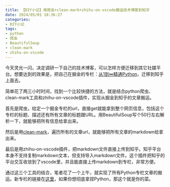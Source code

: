 ```yaml
---
title: 【DIY小记】用爬虫+clean-mark+zhihu-on-vscode搬运技术博客到知乎
date: 2024/05/01 18:36:27
categories:
- DIY小记
tags:
- python
- 爬虫
- BeautifulSoup
- clean-mark
- zhihu-on-vscode
---
```


今天灵光一闪，决定调研一下自己的技术博客，可以怎样方便迁移到其它社媒平台。想要达到的效果是，把自己在掘金的专栏：[从1到∞精通Python](https://juejin.cn/column/7240333779223330872)，迁移到知乎上面去。

简单花了两三小时时间，找到一个比较快捷的方法，就是结合python爬虫、clean-mark工具和zhihu-on-vscode插件，实现从掘金到知乎的文章搬运。

<!-- more -->

首先是爬虫，给定一个掘金专栏的url，直接get就能拿到整个网页信息，包括这个专栏的标题、描述还有所有文章的标题跟URL。用BeautifulSoup写个50行左右解析一下，就能够把所有信息给拿出来。

然后是用[clean-mark](https://github.com/croqaz/clean-mark)，遍历所有的文章url，就能够把所有文章的markdown给拿出来。

最后是用zhihu-on-vscode插件，把markdown文件直接上传到知乎。知乎平台本身不支持复制markdown文本，但支持导入markdown文件。这个插件把知乎的平台交互收敛到了vscode里，并且能直接上传markdown到专栏，非常方便。

通过这三个工具的结合，笔者花了一个上午，就实现了所有Python专栏文章的搬运。新专栏的链接在[这里](https://www.zhihu.com/column/c_1769036952685379585)，如果你想彻底拿捏Python，那这个就是你的菜。
